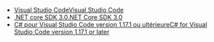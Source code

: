 * [<span data-ttu-id="a84ab-101">Visual Studio Code</span><span class="sxs-lookup"><span data-stu-id="a84ab-101">Visual Studio Code</span></span>](https://code.visualstudio.com/)
* [<span data-ttu-id="a84ab-102">.NET core SDK 3.0</span><span class="sxs-lookup"><span data-stu-id="a84ab-102">.NET Core SDK 3.0</span></span>](https://dotnet.microsoft.com/download/dotnet-core/3.0)
* [<span data-ttu-id="a84ab-103">C# pour Visual Studio Code version 1.17.1 ou ultérieure</span><span class="sxs-lookup"><span data-stu-id="a84ab-103">C# for Visual Studio Code version 1.17.1 or later</span></span>](https://marketplace.visualstudio.com/items?itemName=ms-vscode.csharp)